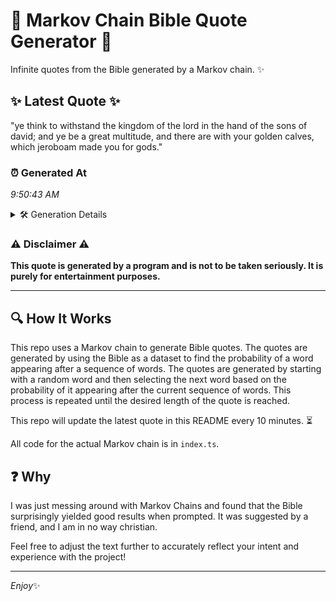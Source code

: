 # 📖 Markov Chain Bible Quote Generator 📖

Infinite quotes from the Bible generated by a Markov chain. ✨

## ✨ Latest Quote ✨
"ye think to withstand the kingdom of the lord in the hand of the sons of david; and ye be a great multitude, and there are with your golden calves, which jeroboam made you for gods."

### ⏰ Generated At
*9:50:43 AM*

<details>
    <summary>🛠️ Generation Details</summary>
    <p>
        <strong>🌱 Seed:</strong> ye<br>
        <strong>🔄 Iterations:</strong> 35<br>
        <strong>📜 Context History:</strong><br>[ ye ]: think<br>[ ye, think ]: to<br>[ ye, think, to ]: withstand<br>[ ye, think, to, withstand ]: the<br>[ ye, think, to, withstand, the ]: kingdom<br>[ ye, think, to, withstand, the, kingdom ]: of<br>[ think, to, withstand, the, kingdom, of ]: the<br>[ to, withstand, the, kingdom, of, the ]: lord<br>[ withstand, the, kingdom, of, the, lord ]: in<br>[ the, kingdom, of, the, lord, in ]: the<br>[ kingdom, of, the, lord, in, the ]: hand<br>[ of, the, lord, in, the, hand ]: of<br>[ the, lord, in, the, hand, of ]: the<br>[ lord, in, the, hand, of, the ]: sons<br>[ in, the, hand, of, the, sons ]: of<br>[ the, hand, of, the, sons, of ]: david;<br>[ hand, of, the, sons, of, david; ]: and<br>[ of, the, sons, of, david;, and ]: ye<br>[ the, sons, of, david;, and, ye ]: be<br>[ sons, of, david;, and, ye, be ]: a<br>[ of, david;, and, ye, be, a ]: great<br>[ david;, and, ye, be, a, great ]: multitude,<br>[ and, ye, be, a, great, multitude, ]: and<br>[ ye, be, a, great, multitude,, and ]: there<br>[ be, a, great, multitude,, and, there ]: are<br>[ a, great, multitude,, and, there, are ]: with<br>[ great, multitude,, and, there, are, with ]: your<br>[ multitude,, and, there, are, with, your ]: golden<br>[ and, there, are, with, your, golden ]: calves,<br>[ there, are, with, your, golden, calves, ]: which<br>[ are, with, your, golden, calves,, which ]: jeroboam<br>[ with, your, golden, calves,, which, jeroboam ]: made<br>[ your, golden, calves,, which, jeroboam, made ]: you<br>[ golden, calves,, which, jeroboam, made, you ]: for<br>[ calves,, which, jeroboam, made, you, for ]: gods.<br>
    </p>
</details>

### ⚠️ Disclaimer ⚠️
**This quote is generated by a program and is not to be taken seriously. It is purely for entertainment purposes.**

---

## 🔍 How It Works

This repo uses a Markov chain to generate Bible quotes. The quotes are generated by using the Bible as a dataset to find the probability of a word appearing after a sequence of words. The quotes are generated by starting with a random word and then selecting the next word based on the probability of it appearing after the current sequence of words. This process is repeated until the desired length of the quote is reached.

This repo will update the latest quote in this README every 10 minutes. ⏳

All code for the actual Markov chain is in `index.ts`.

## ❓ Why

I was just messing around with Markov Chains and found that the Bible surprisingly yielded good results when prompted. 
It was suggested by a friend, and I am in no way christian.

Feel free to adjust the text further to accurately reflect your intent and experience with the project!

---

*Enjoy*✨
